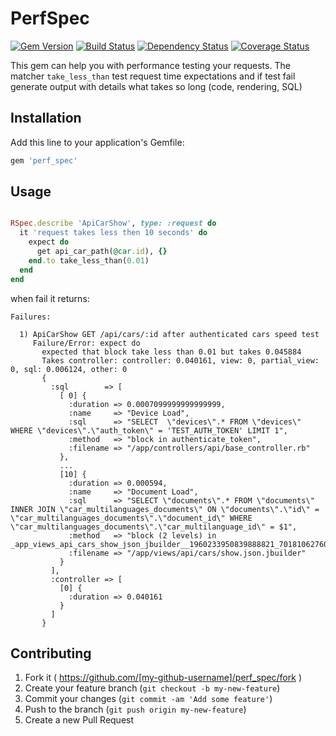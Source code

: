# PerfSpec

[![Gem Version](https://badge.fury.io/rb/pref_spec.svg)](http://badge.fury.io/rb/pref_spec)
[![Build Status](https://travis-ci.org/pniemczyk/pref_spec.svg?branch=0.2.0)](https://travis-ci.org/pniemczyk/pref_spec)
[![Dependency Status](https://gemnasium.com/pniemczyk/pref_spec.svg)](https://gemnasium.com/pniemczyk/pref_spec)
[![Coverage Status](https://coveralls.io/repos/pniemczyk/pref_spec/badge.png)](https://coveralls.io/r/pniemczyk/pref_spec)

This gem can help you with performance testing your requests. The matcher `take_less_than` test request time expectations and if test fail generate output with details what takes so long (code, rendering, SQL)

## Installation

Add this line to your application's Gemfile:

```ruby
gem 'perf_spec'
```

## Usage
```ruby

RSpec.describe 'ApiCarShow', type: :request do
  it 'request takes less then 10 seconds' do
    expect do
      get api_car_path(@car.id), {}
    end.to take_less_than(0.01)
  end
end
```

when fail it returns:

```
Failures:

  1) ApiCarShow GET /api/cars/:id after authenticated cars speed test
     Failure/Error: expect do
       expected that block take less than 0.01 but takes 0.045884
       Takes controller: controller: 0.040161, view: 0, partial_view: 0, sql: 0.006124, other: 0
       {
         :sql        => [
           [ 0] {
             :duration => 0.0007099999999999999,
             :name     => "Device Load",
             :sql      => "SELECT  \"devices\".* FROM \"devices\"  WHERE \"devices\".\"auth_token\" = 'TEST_AUTH_TOKEN' LIMIT 1",
             :method   => "block in authenticate_token",
             :filename => "/app/controllers/api/base_controller.rb"
           },
           ...
           [10] {
             :duration => 0.000594,
             :name     => "Document Load",
             :sql      => "SELECT \"documents\".* FROM \"documents\" INNER JOIN \"car_multilanguages_documents\" ON \"documents\".\"id\" = \"car_multilanguages_documents\".\"document_id\" WHERE \"car_multilanguages_documents\".\"car_multilanguage_id\" = $1",
             :method   => "block (2 levels) in _app_views_api_cars_show_json_jbuilder__1960233950839888821_70181062760260",
             :filename => "/app/views/api/cars/show.json.jbuilder"
           }
         ],
         :controller => [
           [0] {
             :duration => 0.040161
           }
         ]
       }
```

## Contributing

1. Fork it ( https://github.com/[my-github-username]/perf_spec/fork )
2. Create your feature branch (`git checkout -b my-new-feature`)
3. Commit your changes (`git commit -am 'Add some feature'`)
4. Push to the branch (`git push origin my-new-feature`)
5. Create a new Pull Request
